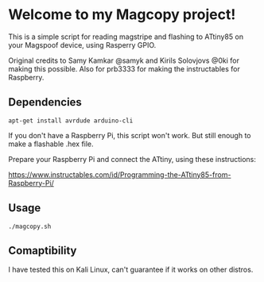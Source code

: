 # Welcome to my Magcopy project!

This is a simple script for reading magstripe and flashing to ATtiny85 on your Magspoof device, using Rasperry GPIO.

Original credits to Samy Kamkar @samyk and Kirils Solovjovs @0ki for making this possible. Also for prb3333 for making the instructables for Raspberry. 

## Dependencies

```
apt-get install avrdude arduino-cli
```

If you don't have a Raspberry Pi, this script won't work. But still enough to make a flashable .hex file.

Prepare your Raspberry Pi and connect the ATtiny, using these instructions:

https://www.instructables.com/id/Programming-the-ATtiny85-from-Raspberry-Pi/

## Usage

`./magcopy.sh`

## Comaptibility

I have tested this on Kali Linux, can't guarantee if it works on other distros.
